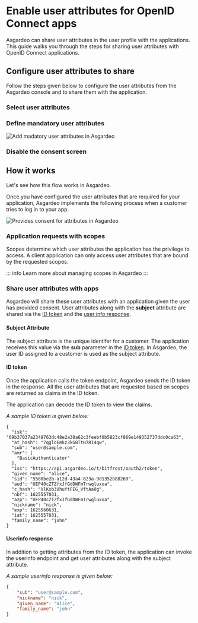 # Enable user attributes for OpenID Connect apps

Asgardeo can share user attributes in the <a :href="$withBase('/guides/users/manage-customers/#manage-the-customer-s-profile')">user profile</a> with the applications. This guide walks you through the steps for sharing user attributes with OpenID Connect applications. 

## Configure user attributes to share
Follow the steps given below to configure the user attributes from the Asgardeo console and to share them with the application.

### Select user attributes
<CommonGuide guide='guides/fragments/manage-app/manage-user-attributes/select-user-attributes.md'/>

### Define mandatory user attributes

<CommonGuide guide='guides/fragments/manage-app/manage-user-attributes/select-mandatory-attributes.md'/>

<img :src="$withBase('/assets/img/guides/applications/attributes/oidc/add-mandatory-user-attributes.png')" alt="Add madatory user attributes in Asgardeo">

### Disable the consent screen

<CommonGuide guide='guides/fragments/manage-app/manage-user-attributes/disable-user-consent.md'/>

## How it works
Let's see how this flow works in Asgardeo.

Once you have configured the user attributes that are required for your application, Asgardeo implements the following process when a customer tries to log in to your app.

<img class="borderless-img" :src="$withBase('/assets/img/guides/applications/attributes/oidc/how-it-works.png')" alt="Provides consent for attributes in Asgardeo">

### Application requests with scopes

Scopes determine which user attributes the application has the privilege to access. A client application can only access user attributes that are bound by the requested scopes.

::: info
Learn more about <a :href="$withBase('/guides/users/attributes/manage-scopes')">managing scopes</a> in Asgardeo
:::

### Share user attributes with apps

Asgardeo will share these user attributes with an application given the user has provided consent. User attributes along with the **subject** attribute are shared via the [ID token](#id-token) and the [user info response](#userinfo-response).

#### Subject Attribute

The subject attribute is the unique identifer for a customer. The application receives this value via the **sub** parameter in the [ID token](#id-token). In Asgardeo, the user ID assigned to a customer is used as the subject attribute.

#### ID token

Once the <a :href="$withBase('/guides/authentication/oidc/implement-auth-code/#get-tokens')">application calls the token endpoint</a>, Asgardeo sends the ID token in the response. 
All the user attributes that are requested based on scopes are returned as claims in the ID token.

The application can decode the ID token to view the claims.

_A sample ID token is given below:_

``` no-line-numbers
{
  "isk": "69b37037a2349763dc48e2a30a62c3feebf0b5823cf869e149352737ddc0ca63",
  "at_hash": "7qgloEmkz3kGBTtH7RI4qw",
  "sub": "user@sample.com",
  "amr": [
    "BasicAuthenticator"
  ],
  "iss": "https://api.asgardeo.io/t/bitfrost/oauth2/token",
  "given_name": "alice",
  "sid": "5580be2b-a12d-43a4-823a-9d1352b88269",
  "aud": "UEP40cZTZfxJfGdDWFmTrwqluxoa",
  "c_hash": "VlKxb3UhuYtFEG_VftAa0g",
  "nbf": 1625557031,
  "azp": "UEP40cZTZfxJfGdDWFmTrwqluxoa",
  "nickname": "nick",
  "exp": 1625560631,
  "iat": 1625557031,
  "family_name": "john"
}
```

#### Userinfo response

In addition to getting attributes from the ID token, the application can <a :href="$withBase('/guides/authentication/oidc/implement-auth-code/#retrieve-user-details')">invoke the userinfo endpoint</a> and get user attributes along with the subject attribute.

_A sample userinfo response is given below:_

```json no-line-numbers
{
    "sub": "user@sample.com",
    "nickname": "nick",
    "given_name": "alice",
    "family_name": "john"
}
```

